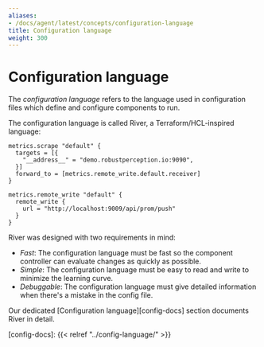 ```yaml
---
aliases:
- /docs/agent/latest/concepts/configuration-language
title: Configuration language
weight: 300
---
```


# Configuration language

The _configuration language_ refers to the language used in configuration files
which define and configure components to run.

The configuration language is called River, a Terraform/HCL-inspired language:

```river
metrics.scrape "default" {
  targets = [{
    "__address__" = "demo.robustperception.io:9090",
  }]
  forward_to = [metrics.remote_write.default.receiver]
}

metrics.remote_write "default" {
  remote_write {
    url = "http://localhost:9009/api/prom/push"
  }
}
```

River was designed with two requirements in mind:

* _Fast_: The configuration language must be fast so the component controller
  can evaluate changes as quickly as possible.
* _Simple_: The configuration language must be easy to read and write to
  minimize the learning curve.
* _Debuggable_: The configuration language must give detailed information when
  there's a mistake in the config file.

Our dedicated [Configuration language][config-docs] section documents River in
detail.

[config-docs]: {{< relref "../config-language/" >}}
